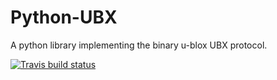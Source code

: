 # Python-UBX

A python library implementing the binary u-blox UBX protocol.

[![Travis build status][travis-img]][travis-url]

<!-- [![Windows build status][appveyor-img]][appveyor-url] [![Stable documentation][docs-img]][docs-url] -->

[travis-url]: https://travis-ci.org/bastikr/python-ubx
[travis-img]: https://travis-ci.org/bastikr/python-ubx.svg?branch=master